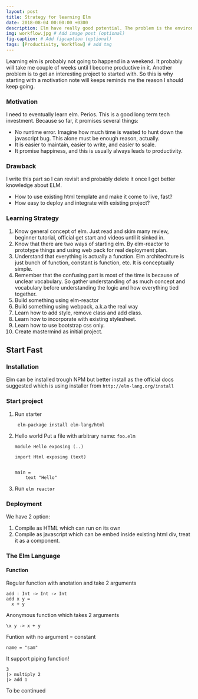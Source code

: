 ```yaml
---
layout: post
title: Strategy for learning Elm
date: 2018-08-04 00:00:00 +0300
description: Elm have really good potential. The problem is the environtment. While everything around you is javascript, we need a strategy to even learn it.
img: workflow.jpg # Add image post (optional)
fig-caption: # Add figcaption (optional)
tags: [Productivity, Workflow] # add tag
---
```


Learning elm is probably not going to happend in a weekend. It probably will take me couple of weeks until I become productive in it. Another problem is to get an interesting project to started with. So this is why starting with a motivation note will keeps reminds me the reason I should keep going.

### Motivation

I need to eventually learn elm. Perios. This is a good long term tech investment. Because so far, it promises several things:

* No runtime error. Imagine how much time is wasted to hunt down the javascript bug. This alone must be enough reason, actually.
* It is easier to maintain, easier to write, and easier to scale.
* It promise happiness, and this is usually always leads to productivity.


### Drawback 

I write this part so I can revisit and probably delete it once I got better knowledge about ELM.

* How to use existing html template and make it come to live, fast?
* How easy to deploy and integrate with existing project?

### Learning Strategy

1. Know general concept of elm. Just read and skim many review, beginner tutorial, official get start and videos until it sinked in.
2. Know that there are two ways of starting elm. By elm-reactor to prototype things and using web pack for real deployment plan.
3. Understand that everything is actually a function. Elm architechture is just bunch of function, constant is function, etc. It is conceptually simple.
4. Remember that the confusing part is most of the time is because of unclear vocabulary. So gather understanding of as much concept and vocabulary before understanding the logic and how everything tied together.
5. Build something using elm-reactor
6. Build something using webpack, a.k.a the real way
7. Learn how to add style, remove class and add class.
8. Learn how to incorporate with existing stylesheet.
9. Learn how to use bootstrap css only.
10. Create mastermind as initial project.


## Start Fast

### Installation
	
Elm can be installed trough NPM but better install as the official docs suggested which is using installer from `http://elm-lang.org/install`

### Start project

1. Run starter

		elm-package install elm-lang/html
		
2. Hello world
	Put a file with arbitrary name: `foo.elm`
	
	```
	module Hello exposing (..)
	
	import Html exposing (text)
	
	
	main =
	    text "Hello"
	```
3. Run `elm reactor`

### Deployment
We have 2 option: 

1. Compile as HTML which can run on its own
2. Compile as javascript which can be embed inside existing html div, treat it as a component.

### The Elm Language

#### Function

Regular function with anotation and take 2 arguments

	add : Int -> Int -> Int
	add x y =
	  x + y
	  
Anonymous function which takes 2 arguments

	\x y -> x + y
	
Funtion with no argument = constant

	name = "sam"
	

It support piping function!

	3
    |> multiply 2
    |> add 1
    
 
 
To be continued